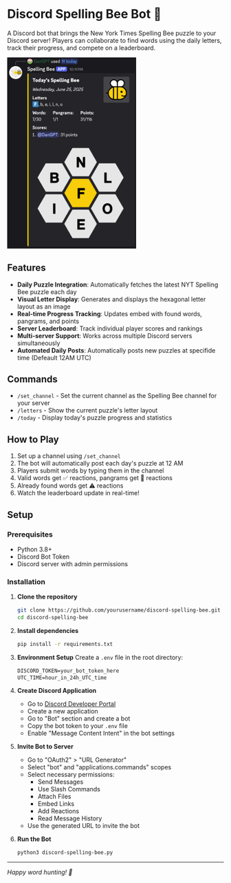 # Discord Spelling Bee Bot 🐝

A Discord bot that brings the New York Times Spelling Bee puzzle to your Discord server! Players can collaborate to find words using the daily letters, track their progress, and compete on a leaderboard.

<img src="resources/demo.png" alt="demo" width="300"/>

## Features

- **Daily Puzzle Integration**: Automatically fetches the latest NYT Spelling Bee puzzle each day
- **Visual Letter Display**: Generates and displays the hexagonal letter layout as an image
- **Real-time Progress Tracking**: Updates embed with found words, pangrams, and points
- **Server Leaderboard**: Track individual player scores and rankings
- **Multi-server Support**: Works across multiple Discord servers simultaneously
- **Automated Daily Posts**: Automatically posts new puzzles at specifide time (Defeault 12AM UTC)

## Commands

- `/set_channel` - Set the current channel as the Spelling Bee channel for your server
- `/letters` - Show the current puzzle's letter layout
- `/today` - Display today's puzzle progress and statistics

## How to Play

1. Set up a channel using `/set_channel`
2. The bot will automatically post each day's puzzle at 12 AM
3. Players submit words by typing them in the channel
4. Valid words get ✅ reactions, pangrams get 👑 reactions
5. Already found words get ⚠️ reactions
6. Watch the leaderboard update in real-time!

## Setup

### Prerequisites

- Python 3.8+
- Discord Bot Token
- Discord server with admin permissions

### Installation

1. **Clone the repository**
   ```bash
   git clone https://github.com/yourusername/discord-spelling-bee.git
   cd discord-spelling-bee
   ```

2. **Install dependencies**
   ```bash
   pip install -r requirements.txt
   ```

3. **Environment Setup**
   Create a `.env` file in the root directory:
   ```env
   DISCORD_TOKEN=your_bot_token_here
   UTC_TIME=hour_in_24h_UTC_time
   ```

4. **Create Discord Application**
   - Go to [Discord Developer Portal](https://discord.com/developers/applications)
   - Create a new application
   - Go to "Bot" section and create a bot
   - Copy the bot token to your `.env` file
   - Enable "Message Content Intent" in the bot settings

5. **Invite Bot to Server**
   - Go to "OAuth2" > "URL Generator"
   - Select "bot" and "applications.commands" scopes
   - Select necessary permissions:
     - Send Messages
     - Use Slash Commands
     - Attach Files
     - Embed Links
     - Add Reactions
     - Read Message History
   - Use the generated URL to invite the bot

6. **Run the Bot**
   ```bash
   python3 discord-spelling-bee.py
   ```

---

*Happy word hunting! 🐝*